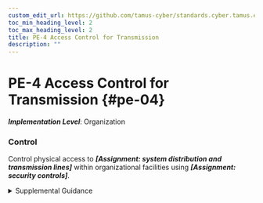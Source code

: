 ```yaml
---
custom_edit_url: https://github.com/tamus-cyber/standards.cyber.tamus.edu/tree/main/static/content/tamus.edu/TAMUS_profile.xml
toc_min_heading_level: 2
toc_max_heading_level: 2
title: PE-4 Access Control for Transmission
description: ""
---
```


# PE-4 Access Control for Transmission {#pe-04}

_**Implementation Level**_: Organization

### Control

Control physical access to _**[Assignment: system distribution and transmission lines]**_ within organizational facilities using _**[Assignment: security controls]**_.

<details>
  <summary>Supplemental Guidance</summary>

Control physical access to _**[Assignment: system distribution and transmission lines]**_ within organizational facilities using _**[Assignment: security controls]**_.

</details>


